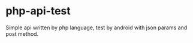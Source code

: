 php-api-test
============

Simple api written by php language, test by android with json params and post method.
